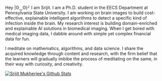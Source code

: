 Hey |ʘ‿ʘ)╯ I am Srijit. I am a Ph.D. student in the EECS Department at Pennsylvania State University. I am working on brain images to build cost-effective, explainable intelligent algorithms to detect a specific kind of infection inside the brain. My research interest is building domain-enriched and explainable AI solutions in biomedical imaging. When I get bored with medical imaging data, I dabble around with simple yet complex financial data for fun.

I meditate on mathematics, algorithms, and data science. I share the acquired knowledge through content and research, with the firm belief that the learners will gradually imbibe the process of meditating on the same, in their way with curiosity, and creativity.

[![Srijit Mukherjee's Github Stats](https://github-readme-stats.vercel.app/api?username=mukherjeesrijit&hide=contribs,prs&show_icons=true&theme=dracula)](https://github.com/anuraghazra/github-readme-stats)
